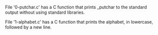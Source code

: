 File '0-putchar.c' has a C function that prints _putchar to the standard output without using standard libraries.

File '1-alphabet.c' has a C function that prints the alphabet, in lowercase, followed by a new line.
